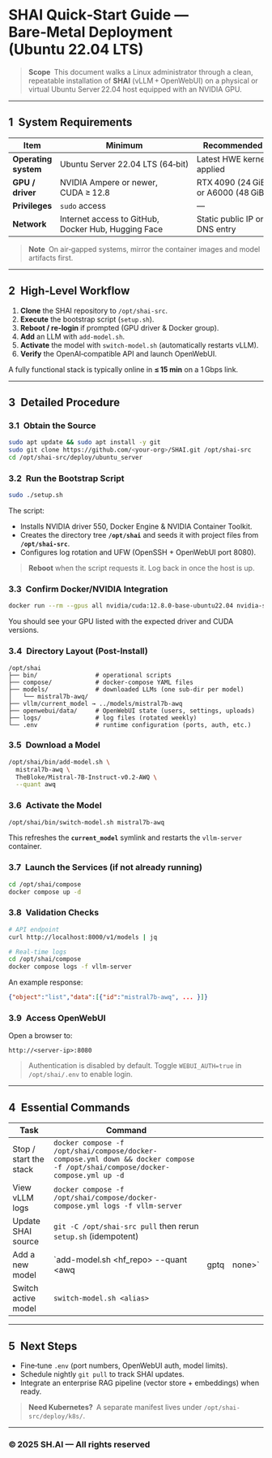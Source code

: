 # SHAI Quick‑Start Guide — Bare‑Metal Deployment (Ubuntu 22.04 LTS)

> **Scope** This document walks a Linux administrator through a clean, repeatable installation of **SHAI** (vLLM + OpenWebUI) on a physical or virtual Ubuntu Server 22.04 host equipped with an NVIDIA GPU.

---

## 1 System Requirements

| Item                 | Minimum                                             | Recommended                         |
| -------------------- | --------------------------------------------------- | ----------------------------------- |
| **Operating system** | Ubuntu Server 22.04 LTS (64‑bit)                    | Latest HWE kernel applied           |
| **GPU / driver**     | NVIDIA Ampere or newer, CUDA ≥ 12.8                 | RTX 4090 (24 GiB) or A6000 (48 GiB) |
| **Privileges**       | `sudo` access                                       | —                                   |
| **Network**          | Internet access to GitHub, Docker Hub, Hugging Face | Static public IP or DNS entry       |

> **Note** On air‑gapped systems, mirror the container images and model artifacts first.

---

## 2 High‑Level Workflow

1. **Clone** the SHAI repository to `/opt/shai-src`.
2. **Execute** the bootstrap script (`setup.sh`).
3. **Reboot / re‑login** if prompted (GPU driver & Docker group).
4. **Add** an LLM with `add-model.sh`.
5. **Activate** the model with `switch-model.sh` (automatically restarts vLLM).
6. **Verify** the OpenAI‑compatible API and launch OpenWebUI.

A fully functional stack is typically online in **≤ 15 min** on a 1 Gbps link.

---

## 3 Detailed Procedure

### 3.1 Obtain the Source

```bash
sudo apt update && sudo apt install -y git
sudo git clone https://github.com/<your-org>/SHAI.git /opt/shai-src
cd /opt/shai-src/deploy/ubuntu_server
```

### 3.2 Run the Bootstrap Script

```bash
sudo ./setup.sh
```

The script:

* Installs NVIDIA driver 550, Docker Engine & NVIDIA Container Toolkit.
* Creates the directory tree **`/opt/shai`** and seeds it with project files from **`/opt/shai-src`**.
* Configures log rotation and UFW (OpenSSH + OpenWebUI port 8080).

> **Reboot** when the script requests it. Log back in once the host is up.

### 3.3 Confirm Docker/NVIDIA Integration

```bash
docker run --rm --gpus all nvidia/cuda:12.8.0-base-ubuntu22.04 nvidia-smi | head -n 5
```

You should see your GPU listed with the expected driver and CUDA versions.

### 3.4 Directory Layout (Post‑Install)

```
/opt/shai
├── bin/                # operational scripts
├── compose/            # docker‑compose YAML files
├── models/             # downloaded LLMs (one sub‑dir per model)
│   └── mistral7b-awq/
├── vllm/current_model → ../models/mistral7b-awq
├── openwebui/data/     # OpenWebUI state (users, settings, uploads)
├── logs/               # log files (rotated weekly)
└── .env                # runtime configuration (ports, auth, etc.)
```

### 3.5 Download a Model

```bash
/opt/shai/bin/add-model.sh \
  mistral7b-awq \
  TheBloke/Mistral-7B-Instruct-v0.2-AWQ \
  --quant awq
```

### 3.6 Activate the Model

```bash
/opt/shai/bin/switch-model.sh mistral7b-awq
```

This refreshes the **`current_model`** symlink and restarts the `vllm-server` container.

### 3.7 Launch the Services (if not already running)

```bash
cd /opt/shai/compose
docker compose up -d
```

### 3.8 Validation Checks

```bash
# API endpoint
curl http://localhost:8000/v1/models | jq

# Real‑time logs
cd /opt/shai/compose
docker compose logs -f vllm-server
```

An example response:

```json
{"object":"list","data":[{"id":"mistral7b-awq", ... }]}
```

### 3.9 Access OpenWebUI

Open a browser to:

```
http://<server‑ip>:8080
```

> Authentication is disabled by default. Toggle `WEBUI_AUTH=true` in `/opt/shai/.env` to enable login.

---

## 4 Essential Commands

| Task                   | Command                                                                                                                       |      |         |
| ---------------------- | ----------------------------------------------------------------------------------------------------------------------------- | ---- | ------- |
| Stop / start the stack | `docker compose -f /opt/shai/compose/docker-compose.yml down && docker compose -f /opt/shai/compose/docker-compose.yml up -d` |      |         |
| View vLLM logs         | `docker compose -f /opt/shai/compose/docker-compose.yml logs -f vllm-server`                                                  |      |         |
| Update SHAI source     | `git -C /opt/shai-src pull` then rerun `setup.sh` (idempotent)                                                                |      |         |
| Add a new model        | \`add-model.sh <alias> \<hf\_repo> --quant \<awq                                                                              | gptq | none>\` |
| Switch active model    | `switch-model.sh <alias>`                                                                                                     |      |         |

---

## 5 Next Steps

* Fine‑tune `.env` (port numbers, OpenWebUI auth, model limits).
* Schedule nightly `git pull` to track SHAI updates.
* Integrate an enterprise RAG pipeline (vector store + embeddings) when ready.

> **Need Kubernetes?** A separate manifest lives under `/opt/shai-src/deploy/k8s/`.

---

### © 2025 SH.AI — All rights reserved
